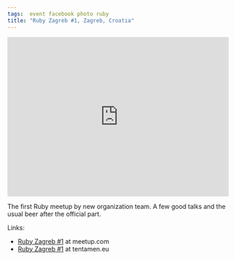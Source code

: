 ```yaml
---
tags:  event facebook photo ruby
title: "Ruby Zagreb #1, Zagreb, Croatia"
---
```

<iframe src="https://www.facebook.com/plugins/post.php?href=https%3A%2F%2Fwww.facebook.com%2Fmedia%2Fset%2F%3Fset%3Da.10153749723192290.1073741856.735252289%26type%3D3&width=500" width="500" height="360" style="border:none;overflow:hidden" scrolling="no" frameborder="0" allowTransparency="true"></iframe>

The first Ruby meetup by new organization team. A few good talks and the usual beer after the official part.

Links:

- [Ruby Zagreb #1](https://www.meetup.com/rubyzg/events/169758962/) at meetup.com
- [Ruby Zagreb #1](http://blog.tentamen.eu/two-testers-at-rubyzgmeetup/) at tentamen.eu
